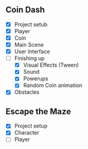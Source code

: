 ## Coin Dash
 - [x] Project setub
 - [x] Player
 - [x] Coin
 - [x] Main Scene
 - [x] User Interface 
 - [ ] Finishing up
   - [x] Visual Effects (Tween)
   - [x] Sound
   - [x] Powerups
   - [x] Random Coin animation
  - [x] Obstacles

## Escape the Maze
  - [x] Project setup
  - [x] Character
  - [ ] Player  
